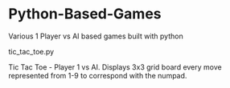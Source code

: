 # Python-Based-Games
Various 1 Player vs AI based games built with python


tic_tac_toe.py 

Tic Tac Toe - Player 1 vs AI. Displays 3x3 grid board every move represented from 1-9 to correspond with the numpad.
